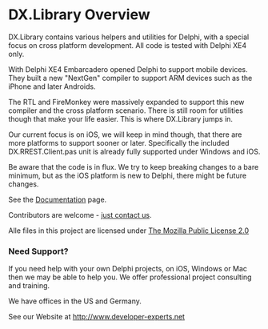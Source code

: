 # DX.Library Overview #
DX.Library contains various helpers and utilities for Delphi, with a special focus on cross platform development.
All code is tested with Delphi XE4 only.

With Delphi XE4 Embarcadero opened Delphi to support mobile devices. They built a new "NextGen" compiler to support ARM devices such as the iPhone and later Androids.

The RTL and FireMonkey were massively expanded to support this new compiler and the cross platform scenario. There is still room for utilities though that make your life easier. This is where DX.Library jumps in.

Our current focus is on iOS, we will keep in mind though, that there are more platforms to support sooner or later. Specifically the included DX.RREST.Client.pas unit is already fully supported under Windows and iOS.

Be aware that the code is in flux. We try to keep breaking changes to a bare minimum, but as the iOS platform is new to Delphi, there might be future changes.

See the [Documentation](Documentation.md) page.

Contributors are welcome - [just contact us](http://www.developer-experts.net/contact).

Alle files in this project are licensed under [The Mozilla Public License 2.0](http://www.mozilla.org/MPL/2.0/)

### Need Support? ###
If you need help with your own Delphi projects, on iOS, Windows or Mac then we may be able to help you. We offer professional project consulting and training.

We have offices in the US and Germany.

See our Website at http://www.developer-experts.net